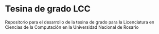 # Tesina de grado LCC

Repositorio para el desarrollo de la tesina de grado para la Licenciatura en Ciencias de la Computación en la Universidad Nacional de Rosario
